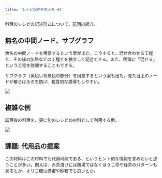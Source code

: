 ```yaml
---
title: 'レシピ記述形式メモ #2'
---
```

料理のレシピの記述形式について、[前回](https://r7kamura.com/articles/2022-05-13-mermaid-recipe-memo)の続き。

無名の中間ノード、サブグラフ
--------------

無名の中間ノードを用意するという案が出た。こうすると、混ぜ合わせる工程と、その後の加熱などの工程とを独立して記述できる。また、明確に「混ぜる」という工程を強調することもできる。

サブグラフ（黄色い背景色の部分）を用意するという案も出た。見た目上のノードが散らばるのを防げ、視覚的な誘導もしやすい。

![](https://lh6.googleusercontent.com/z6-KqtIiapHGedEqQublkDGyBZqrbGvyc6d-PFZHFYXbjT3xI0bHuK5kWarstqtjvNI28Pp2LFNOKKv0emxvqYSA1Y6een-bO-9q6KJzfnpKvCfwM2BXXWM4DDt2yeD735STh6UORrtMdsi93B61EtnVkgRqvBGmHGA0-xoSSPZAxvaFuNpWD8wO)

複雑な例
----

調理後の料理を、更に別のレシピの材料として利用する例。

![](https://lh6.googleusercontent.com/K8P9qcb3irva1_4LNBGo2-8NCTbzKNCj6fc4979WzunR7zUHZzgghTAbOkbWOYcqw2hZ6mevPUe3eBjIApbyLDa7D6217vWITN7rlVEXpFPub6mV5QmKvzuc0WJUJfqIabtEaapJh_gDe7eudDA7OHf7wgl770dUUoXPVXY5YhVj5dsWVPPE0HIw)

課題: 代用品の提案
----------

この材料はこの材料でも代用可能である、というヒント的な情報を含めたいと思うことが多い。例えば、お茶漬けには熱湯ではなくほうじ茶や緑茶のパターンもあるとか、オリゴ糖は蜂蜜や砂糖でも良いとか。
